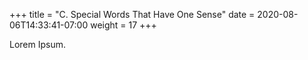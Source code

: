 +++
title = "C. Special Words That Have One Sense"
date =  2020-08-06T14:33:41-07:00
weight = 17
+++

Lorem Ipsum.